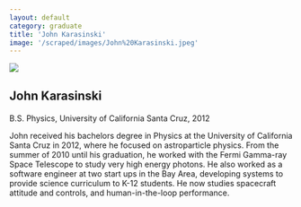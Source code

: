 ```yaml
---
layout: default
category: graduate
title: 'John Karasinski'
image: '/scraped/images/John%20Karasinski.jpeg'
---
```


<img src="{{ page.image }}">

<h2 class="team-title">John Karasinski</h2>
<h4 class="team-position"></h4>
<p>B.S. Physics, University of California Santa Cruz, 2012</p>
<p>John received his bachelors degree in Physics at the University of California Santa Cruz in 2012, where he focused on astroparticle physics. From the summer of 2010 until his graduation, he worked with the Fermi Gamma-ray Space Telescope to study very high energy photons. He also worked as a software engineer at two start ups in the Bay Area, developing systems to provide science curriculum to K-12 students. He now studies spacecraft attitude and controls, and human-in-the-loop performance.</p>
<ul class="team-member-other-info"></ul>
